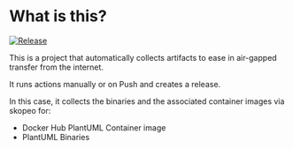 # What is this?

[![Release](https://github.com/amentumservices/Collector-PlantUML/actions/workflows/collect.yml/badge.svg?branch=main)](https://github.com/amentumservices/Collector-PlantUML/actions/workflows/collect.yml)

This is a project that automatically collects artifacts to ease in air-gapped transfer from the internet.

It runs actions manually or on Push and creates a release.

In this case, it collects the binaries and the associated container images via skopeo for:

- Docker Hub PlantUML Container image
- PlantUML Binaries

